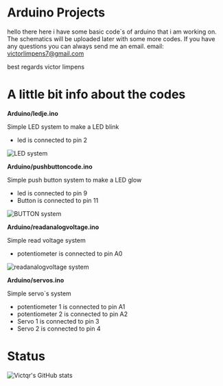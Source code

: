 #  Arduino Projects

hello there here i have some basic code`s of arduino that i am working on. 
The schematics will be uploaded later with some more codes.
If you have any questions you can always send me an email.
email: victorlimpens7@gmail.com

best regards victor limpens

# A little bit info about the codes

__Arduino/ledje.ino__

Simple LED system to make a LED blink
- led is connected to pin 2

![LED system](https://i.imgur.com/OXybTqp.png)

__Arduino/pushbuttoncode.ino__

Simple push button system to make a LED glow     
 - led is connected to pin 9                
 - Button is connected to pin 11

![BUTTON system](https://i.imgur.com/CWnBbJT.png)            

__Arduino/readanalogvoltage.ino__

Simple read voltage system
 - potentiometer is connected to pin A0

![readanalogvoltage system](https://i.imgur.com/jsZwTNe.png)

__Arduino/servos.ino__

Simple servo`s system
 - potentiometer 1 is connected to pin A1
 - potentiometer 2 is connected to pin A2
 - Servo 1 is connected to pin 3
 - Servo 2 is connected to pin 4


# Status
![Victqr's GitHub stats](https://github-readme-stats.vercel.app/api?username=Victqr&show_icons=true&theme=gotham)
